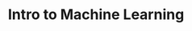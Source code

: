 ---
layout: post
title: Intro to Machine Learning
category: badges
tag: kaggle
file: /assets/img/intro-to-machine-learning.svg
link: https://www.kaggle.com/learn/certification/nicolasdemontigny/intro-to-machine-learning
---